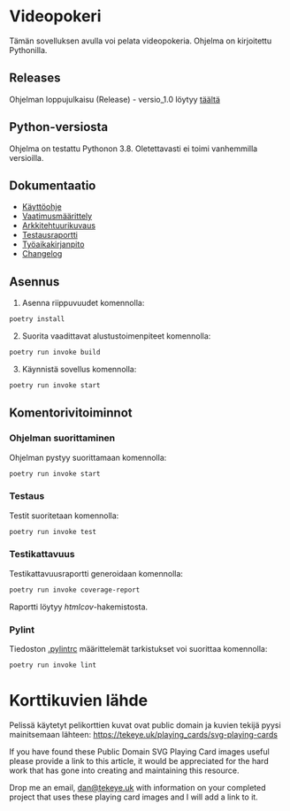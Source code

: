 # Videopokeri

Tämän sovelluksen avulla voi pelata videopokeria. Ohjelma on kirjoitettu Pythonilla.

## Releases
Ohjelman loppujulkaisu (Release) - versio_1.0 löytyy [täältä](https://github.com/nuuttikuosa/ohjelmistotekniikka2024/releases/tag/versio_1.0) 


## Python-versiosta
Ohjelma on testattu Pythonon 3.8. Oletettavasti ei toimi vanhemmilla versioilla.

## Dokumentaatio
- [Käyttöohje](./videopoker/documentation/kayttoohje.md)
- [Vaatimusmäärittely](./videopoker/documentation/requirements.md)
- [Arkkitehtuurikuvaus](./videopoker/documentation/arkkitehtuuri.md)
- [Testausraportti](./videopoker/documentation/testiraportti.MD)
- [Työaikakirjanpito](./videopoker/documentation/working_hours.md)
- [Changelog](./videopoker/documentation/changelog.md)

  
## Asennus

1. Asenna riippuvuudet komennolla:

```bash
poetry install
```

2. Suorita vaadittavat alustustoimenpiteet komennolla:

```bash
poetry run invoke build
```

3. Käynnistä sovellus komennolla:
```bash
poetry run invoke start
```
## Komentorivitoiminnot

### Ohjelman suorittaminen

Ohjelman pystyy suorittamaan komennolla:

```bash
poetry run invoke start
```
### Testaus

Testit suoritetaan komennolla:

```bash
poetry run invoke test
```

### Testikattavuus

Testikattavuusraportti generoidaan komennolla:

```bash
poetry run invoke coverage-report
```

Raportti löytyy _htmlcov_-hakemistosta.

### Pylint

Tiedoston [.pylintrc](./videopoker/.pylintrc) määrittelemät tarkistukset voi suorittaa komennolla:

```bash
poetry run invoke lint
```
# Korttikuvien lähde
Pelissä käytetyt pelikorttien kuvat ovat public domain ja kuvien tekijä pyysi mainitsemaan lähteen:
https://tekeye.uk/playing_cards/svg-playing-cards

If you have found these Public Domain SVG Playing Card images useful please 
provide a link to this article, it would be appreciated for the hard work 
that has gone into creating and maintaining this resource. 

Drop me an email, dan@tekeye.uk with information on your completed project 
that uses these playing card images and I will add a link to it.

